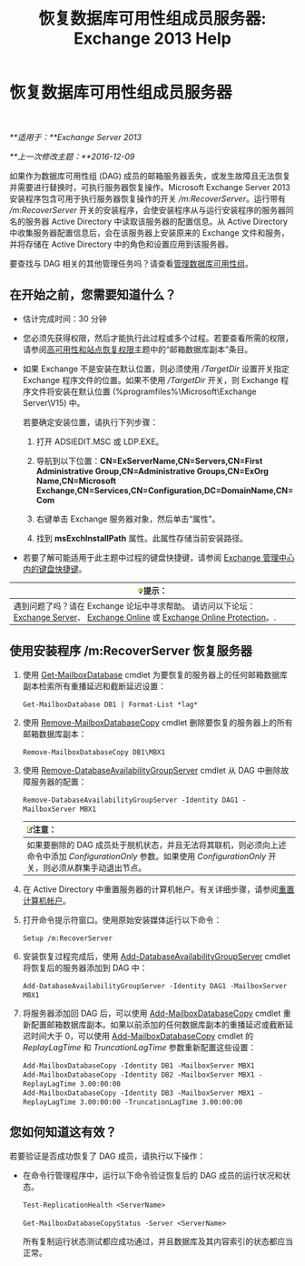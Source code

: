 ﻿---
title: '恢复数据库可用性组成员服务器: Exchange 2013 Help'
TOCTitle: 恢复数据库可用性组成员服务器
ms:assetid: eccd8f61-9706-4bb7-a62a-ec7c166f8019
ms:mtpsurl: https://technet.microsoft.com/zh-cn/library/Dd638206(v=EXCHG.150)
ms:contentKeyID: 50491889
ms.date: 01/11/2018
mtps_version: v=EXCHG.150
ms.translationtype: HT
---

# 恢复数据库可用性组成员服务器

 

_**适用于：**Exchange Server 2013_

_**上一次修改主题：**2016-12-09_

如果作为数据库可用性组 (DAG) 成员的邮箱服务器丢失，或发生故障且无法恢复并需要进行替换时，可执行服务器恢复操作。Microsoft Exchange Server 2013 安装程序包含可用于执行服务器恢复操作的开关 */m:RecoverServer*。运行带有 */m:RecoverServer* 开关的安装程序，会使安装程序从与运行安装程序的服务器同名的服务器 Active Directory 中读取该服务器的配置信息。从 Active Directory 中收集服务器配置信息后，会在该服务器上安装原来的 Exchange 文件和服务，并将存储在 Active Directory 中的角色和设置应用到该服务器。

要查找与 DAG 相关的其他管理任务吗？请查看[管理数据库可用性组](managing-database-availability-groups-exchange-2013-help.md)。

## 在开始之前，您需要知道什么？

  - 估计完成时间：30 分钟

  - 您必须先获得权限，然后才能执行此过程或多个过程。若要查看所需的权限，请参阅[高可用性和站点恢复权限](high-availability-and-site-resilience-permissions-exchange-2013-help.md)主题中的“邮箱数据库副本”条目。

  - 如果 Exchange 不是安装在默认位置，则必须使用 */TargetDir* 设置开关指定 Exchange 程序文件的位置。如果不使用 */TargetDir* 开关，则 Exchange 程序文件将安装在默认位置 (%programfiles%\\Microsoft\\Exchange Server\\V15) 中。
    
    若要确定安装位置，请执行下列步骤：
    
    1.  打开 ADSIEDIT.MSC 或 LDP.EXE。
    
    2.  导航到以下位置：**CN=ExServerName,CN=Servers,CN=First Administrative Group,CN=Administrative Groups,CN=ExOrg Name,CN=Microsoft Exchange,CN=Services,CN=Configuration,DC=DomainName,CN=Com**
    
    3.  右键单击 Exchange 服务器对象，然后单击“属性”。
    
    4.  找到 **msExchInstallPath** 属性。此属性存储当前安装路径。

  - 若要了解可能适用于此主题中过程的键盘快捷键，请参阅 [Exchange 管理中心内的键盘快捷键](keyboard-shortcuts-in-the-exchange-admin-center-exchange-online-protection-help.md)。

<table>
<thead>
<tr class="header">
<th><img src="images/Bb124558.tip(EXCHG.150).gif" title="提示" alt="提示" />提示：</th>
</tr>
</thead>
<tbody>
<tr class="odd">
<td>遇到问题了吗？请在 Exchange 论坛中寻求帮助。 请访问以下论坛：<a href="https://go.microsoft.com/fwlink/p/?linkid=60612">Exchange Server</a>、 <a href="https://go.microsoft.com/fwlink/p/?linkid=267542">Exchange Online</a> 或 <a href="https://go.microsoft.com/fwlink/p/?linkid=285351">Exchange Online Protection</a>。.</td>
</tr>
</tbody>
</table>


## 使用安装程序 /m:RecoverServer 恢复服务器

1.  使用 [Get-MailboxDatabase](https://technet.microsoft.com/zh-cn/library/bb124924\(v=exchg.150\)) cmdlet 为要恢复的服务器上的任何邮箱数据库副本检索所有重播延迟和截断延迟设置：
    
        Get-MailboxDatabase DB1 | Format-List *lag*

2.  使用 [Remove-MailboxDatabaseCopy](https://technet.microsoft.com/zh-cn/library/dd335119\(v=exchg.150\)) cmdlet 删除要恢复的服务器上的所有邮箱数据库副本：
    
        Remove-MailboxDatabaseCopy DB1\MBX1

3.  使用 [Remove-DatabaseAvailabilityGroupServer](https://technet.microsoft.com/zh-cn/library/dd297956\(v=exchg.150\)) cmdlet 从 DAG 中删除故障服务器的配置：
    
        Remove-DatabaseAvailabilityGroupServer -Identity DAG1 -MailboxServer MBX1
    
    <table>
    <thead>
    <tr class="header">
    <th><img src="images/Bb124558.note(EXCHG.150).gif" title="注意" alt="注意" />注意：</th>
    </tr>
    </thead>
    <tbody>
    <tr class="odd">
    <td>如果要删除的 DAG 成员处于脱机状态，并且无法将其联机，则必须向上述命令中添加 <em>ConfigurationOnly</em> 参数。如果使用 <em>ConfigurationOnly</em> 开关，则必须从群集手动退出节点。</td>
    </tr>
    </tbody>
    </table>


4.  在 Active Directory 中重置服务器的计算机帐户。有关详细步骤，请参阅[重置计算机帐户](http://go.microsoft.com/fwlink/p/?linkid=167188)。

5.  打开命令提示符窗口。使用原始安装媒体运行以下命令：
    
        Setup /m:RecoverServer

6.  安装恢复过程完成后，使用 [Add-DatabaseAvailabilityGroupServer](https://technet.microsoft.com/zh-cn/library/dd298049\(v=exchg.150\)) cmdlet 将恢复后的服务器添加到 DAG 中：
    
        Add-DatabaseAvailabilityGroupServer -Identity DAG1 -MailboxServer MBX1

7.  将服务器添加回 DAG 后，可以使用 [Add-MailboxDatabaseCopy](https://technet.microsoft.com/zh-cn/library/dd298105\(v=exchg.150\)) cmdlet 重新配置邮箱数据库副本。如果以前添加的任何数据库副本的重播延迟或截断延迟时间大于 0，可以使用 [Add-MailboxDatabaseCopy](https://technet.microsoft.com/zh-cn/library/dd298105\(v=exchg.150\)) cmdlet 的 *ReplayLagTime* 和 *TruncationLagTime* 参数重新配置这些设置：
    
        Add-MailboxDatabaseCopy -Identity DB1 -MailboxServer MBX1
        Add-MailboxDatabaseCopy -Identity DB2 -MailboxServer MBX1 -ReplayLagTime 3.00:00:00
        Add-MailboxDatabaseCopy -Identity DB3 -MailboxServer MBX1 -ReplayLagTime 3.00:00:00 -TruncationLagTime 3.00:00:00

## 您如何知道这有效？

若要验证是否成功恢复了 DAG 成员，请执行以下操作：

  - 在命令行管理程序中，运行以下命令验证恢复后的 DAG 成员的运行状况和状态。
    
        Test-ReplicationHealth <ServerName>
    
        Get-MailboxDatabaseCopyStatus -Server <ServerName>
    
    所有复制运行状态测试都应成功通过，并且数据库及其内容索引的状态都应当正常。

